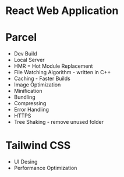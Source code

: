 # React Web Application

# Parcel

- Dev Build
- Local Server
- HMR = Hot Module Replacement
- File Watching Algorithm - written in C++
- Caching - Faster Builds
- Image Optimization
- Minification
- Bundling
- Compressing
- Error Handling
- HTTPS
- Tree Shaking - remove unused folder

# Tailwind CSS

- UI Desing
- Performance Optimization
